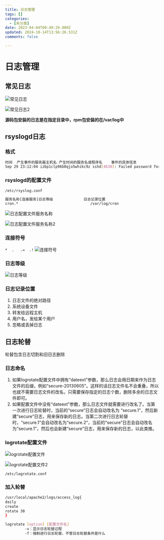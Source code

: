 ```yaml
---
title: 日志管理
tags: []
categories:
  - [未分类]
date: 2023-04-04T00:49:29.000Z
updated: 2024-10-14T13:56:26.531Z
comments: false

---
```


<!--more-->
# 日志管理

## 常见日志

![常见日志](E:\markdown\图床\常见日志.png)

![常见日志2](E:\markdown\图床\常见日志2.png)

**源码包安装的日志是在指定目录中，rpm包安装的在/var/log中**

## rsyslogd日志

### 格式

```bash
时间	产生事件的服务器主机名	产生时间的服务名或程序名	事件的具体信息
Sep 29 23:12:04 izbp1clp96b0qjo5whikc9z sshd[4630]: Failed password for invalid user admin from 80.11.39.203 port 31491 ssh2
```

### rsyslogd的配置文件

`/etc/rsyslog.conf`

```bash
服务名称[连接服务]日志等级				日志记录位置
cron.*                                 /var/log/cron
```

![日志配置文件服务名称](E:\markdown\图床\日志配置文件服务名称.png)

![日志配置文件服务名称2](E:\markdown\图床\日志配置文件服务名称2.png)

### 连接符号

`*	.	.=	.!`	
![连接符号](E:\markdown\图床\连接符号.png)

### 日志等级
![日志等级](E:\markdown\图床\日志等级.png)

### 日志记录位置

1. 日志文件的绝对路径
2. 系统设备文件
3. 转发给远程主机
4. 用户名，发给某个用户
5. 忽略或丢掉日志

## 日志轮替

轮替包含日志切割和旧日志删除

### 日志命名

1. 如果logrotate配置文件中拥有“dateext”参数，那么日志会用日期来作为日志文件的后缀，例如“secure-20130605”。这样的话日志文件名不会重叠，所以也就不需要日志文件的改名，只需要保存指定的日志个数，删除多余的日志文件即可。
2. 如果配置文件中没有“dateext”参数，那么日志文件就需要进行改名了。当第一次进行日志轮替时，当前的“secure”日志会自动改名为
   “secure.1”，然后新建“secure”日志，用来保存新的日志。当第二次进行日志轮替时，“secure.1”会自动改名为“secure.2”，当前的“secure”日志会自动改名为“secure.1”，然后也会新建“secure”日志，用来保存新的日志，以此类推。

### logrotate配置文件

![logrotate配置文件](E:\markdown\图床\logrotate配置文件.png)

![logrotate配置文件2](E:\markdown\图床\logrotate配置文件2.png)

`/etc/logrotate.conf`

### 加入轮替

```bash
/usr/local/apache2/logs/access_log{
daily
create
rotate 30
}
```

```bash
logrotate [option] [配置文件名]
		 -v：显示日志轮替过程
		 -f：强制进行日志轮替，不管日志轮替条件是什么
```